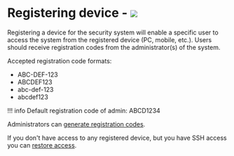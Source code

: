 # Registering device - <img src="https://img.shields.io/badge/Access-User-orange?style=for-the-badge">

Registering a device for the security system will enable a specific
user to access the system from the registered device (PC, mobile, etc.).
Users should receive registration codes from the administrator(s) of the system.

Accepted registration code formats:

* ABC-DEF-123
* ABCDEF123
* abc-def-123
* abcdef123

!!! info
    Default registration code of admin: ABCD1234

Administrators can [generate registration codes](../end_users/users.md#device-registration).

If you don't have access to any registered device, but you have SSH access you can [restore access](../security_engineers/restore_access.md).
